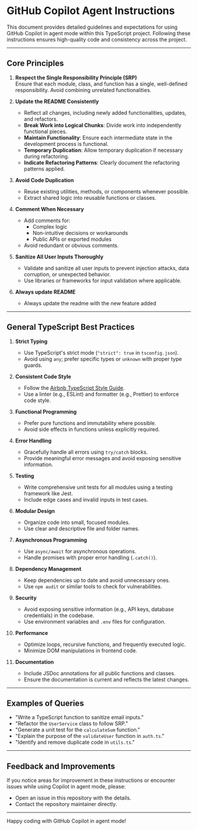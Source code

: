 # GitHub Copilot Agent Instructions

This document provides detailed guidelines and expectations for using GitHub Copilot in agent mode within this TypeScript project. Following these instructions ensures high-quality code and consistency across the project.

---

## Core Principles

1. **Respect the Single Responsibility Principle (SRP)**  
   Ensure that each module, class, and function has a single, well-defined responsibility. Avoid combining unrelated functionalities.

2. **Update the README Consistently**  
   - Reflect all changes, including newly added functionalities, updates, and refactors.
   - **Break Work into Logical Chunks**: Divide work into independently functional pieces.
   - **Maintain Functionality**: Ensure each intermediate state in the development process is functional.
   - **Temporary Duplication**: Allow temporary duplication if necessary during refactoring.
   - **Indicate Refactoring Patterns**: Clearly document the refactoring patterns applied.

3. **Avoid Code Duplication**  
   - Reuse existing utilities, methods, or components whenever possible.
   - Extract shared logic into reusable functions or classes.

4. **Comment When Necessary**  
   - Add comments for:
     - Complex logic
     - Non-intuitive decisions or workarounds
     - Public APIs or exported modules
   - Avoid redundant or obvious comments.

5. **Sanitize All User Inputs Thoroughly**  
   - Validate and sanitize all user inputs to prevent injection attacks, data corruption, or unexpected behavior.
   - Use libraries or frameworks for input validation where applicable.

6. **Always update README**
   -  Always update the readme with the new feature added

---

## General TypeScript Best Practices

1. **Strict Typing**
   - Use TypeScript's strict mode (`"strict": true` in `tsconfig.json`).
   - Avoid using `any`; prefer specific types or `unknown` with proper type guards.

2. **Consistent Code Style**
   - Follow the [Airbnb TypeScript Style Guide](https://github.com/airbnb/javascript).
   - Use a linter (e.g., ESLint) and formatter (e.g., Prettier) to enforce code style.

3. **Functional Programming**
   - Prefer pure functions and immutability where possible.
   - Avoid side effects in functions unless explicitly required.

4. **Error Handling**
   - Gracefully handle all errors using `try/catch` blocks.
   - Provide meaningful error messages and avoid exposing sensitive information.

5. **Testing**
   - Write comprehensive unit tests for all modules using a testing framework like Jest.
   - Include edge cases and invalid inputs in test cases.

6. **Modular Design**
   - Organize code into small, focused modules.
   - Use clear and descriptive file and folder names.

7. **Asynchronous Programming**
   - Use `async/await` for asynchronous operations.
   - Handle promises with proper error handling (`.catch()`).

8. **Dependency Management**
   - Keep dependencies up to date and avoid unnecessary ones.
   - Use `npm audit` or similar tools to check for vulnerabilities.

9. **Security**
   - Avoid exposing sensitive information (e.g., API keys, database credentials) in the codebase.
   - Use environment variables and `.env` files for configuration.

10. **Performance**
    - Optimize loops, recursive functions, and frequently executed logic.
    - Minimize DOM manipulations in frontend code.

11. **Documentation**
    - Include JSDoc annotations for all public functions and classes.
    - Ensure the documentation is current and reflects the latest changes.

---

## Examples of Queries

- "Write a TypeScript function to sanitize email inputs."
- "Refactor the `UserService` class to follow SRP."
- "Generate a unit test for the `calculateSum` function."
- "Explain the purpose of the `validateUser` function in `auth.ts`."
- "Identify and remove duplicate code in `utils.ts`."

---

## Feedback and Improvements

If you notice areas for improvement in these instructions or encounter issues while using Copilot in agent mode, please:
- Open an issue in this repository with the details.
- Contact the repository maintainer directly.

---

Happy coding with GitHub Copilot in agent mode!